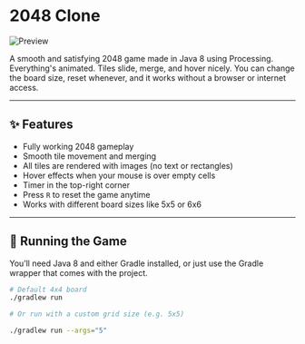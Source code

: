 ﻿# 2048 Clone

![Preview](preview.png)

A smooth and satisfying 2048 game made in Java 8 using Processing.  
Everything's animated. Tiles slide, merge, and hover nicely. You can change the board size, reset whenever, and it works without a browser or internet access.

---

## ✨ Features

- Fully working 2048 gameplay
- Smooth tile movement and merging
- All tiles are rendered with images (no text or rectangles)
- Hover effects when your mouse is over empty cells
- Timer in the top-right corner
- Press `R` to reset the game anytime
- Works with different board sizes like 5x5 or 6x6

---

## 🚀 Running the Game

You’ll need Java 8 and either Gradle installed, or just use the Gradle wrapper that comes with the project.

```bash
# Default 4x4 board
./gradlew run

# Or run with a custom grid size (e.g. 5x5)

./gradlew run --args="5"
